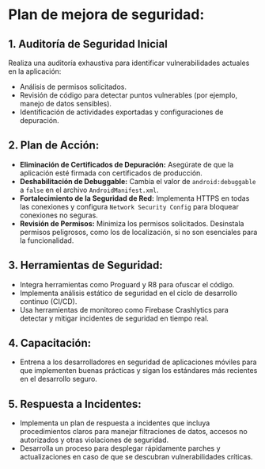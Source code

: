 # Plan de mejora de seguridad:

## 1. Auditoría de Seguridad Inicial
Realiza una auditoría exhaustiva para identificar vulnerabilidades actuales en la aplicación:
- Análisis de permisos solicitados.
- Revisión de código para detectar puntos vulnerables (por ejemplo, manejo de datos sensibles).
- Identificación de actividades exportadas y configuraciones de depuración.

## 2. Plan de Acción:
- **Eliminación de Certificados de Depuración:** Asegúrate de que la aplicación esté firmada con certificados de producción.
- **Deshabilitación de Debuggable:** Cambia el valor de `android:debuggable` a `false` en el archivo `AndroidManifest.xml`.
- **Fortalecimiento de la Seguridad de Red:** Implementa HTTPS en todas las conexiones y configura `Network Security Config` para bloquear conexiones no seguras.
- **Revisión de Permisos:** Minimiza los permisos solicitados. Desinstala permisos peligrosos, como los de localización, si no son esenciales para la funcionalidad.

## 3. Herramientas de Seguridad:
- Integra herramientas como Proguard y R8 para ofuscar el código.
- Implementa análisis estático de seguridad en el ciclo de desarrollo continuo (CI/CD).
- Usa herramientas de monitoreo como Firebase Crashlytics para detectar y mitigar incidentes de seguridad en tiempo real.

## 4. Capacitación:
- Entrena a los desarrolladores en seguridad de aplicaciones móviles para que implementen buenas prácticas y sigan los estándares más recientes en el desarrollo seguro.

## 5. Respuesta a Incidentes:
- Implementa un plan de respuesta a incidentes que incluya procedimientos claros para manejar filtraciones de datos, accesos no autorizados y otras violaciones de seguridad.
- Desarrolla un proceso para desplegar rápidamente parches y actualizaciones en caso de que se descubran vulnerabilidades críticas.
